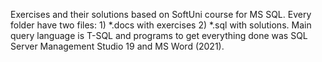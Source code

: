 Exercises and their solutions based on SoftUni course for MS SQL. Every folder have two files: 1) *.docs with exercises  2) *.sql with solutions. 
Main query language is T-SQL and programs to get everything done was SQL Server Management Studio 19 and MS Word (2021).
